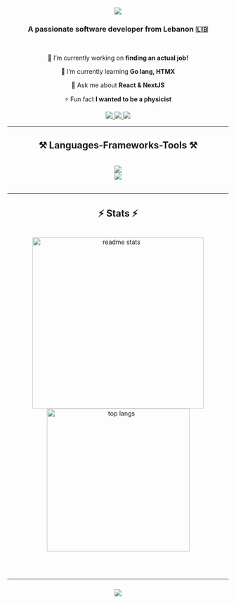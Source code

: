 

<h1 align="center">
    <img src="https://readme-typing-svg.herokuapp.com/?font=Righteous&size=35&center=true&vCenter=true&width=500&height=70&duration=4000&lines=Hi+There!+👋;+I'm+Wassim+Yazbekk!;" />
</h1>

<h3 align="center">A passionate software developer from Lebanon 🇱🇧</h3>

<br/>

<div align="center">
 
 🔭 I’m currently working on **finding an actual job!**
 
 🌱 I’m currently learning **Go lang, HTMX**

 💬 Ask me about **React & NextJS**

 ⚡ Fun fact **I wanted to be a physicist**
 
 </div>
 
<div align="center"> 
  <a href="mailto:wassimyazbekk.development@gmail.com">
    <img src="https://img.shields.io/badge/Gmail-333333?style=for-the-badge&logo=gmail&logoColor=red" />
  </a>
  <a href="https://www.linkedin.com/in/wassim-yazbekk/" target="_blank">
    <img src="https://img.shields.io/badge/LinkedIn-0077B5?style=for-the-badge&logo=linkedin&logoColor=white" target="_blank" />
  </a>
  <a href="https://wassimyazbekk.github.io" target="_blank">
     <img src="https://img.shields.io/badge/Portfolio-FF5722?style=for-the-badge&logo=todoist&logoColor=white" target="_blank" />
  </a>
</div>

 <hr/>
 
<h2 align="center">⚒️ Languages-Frameworks-Tools ⚒️</h2>
<br/>
<div align="center">
    <img src="https://skillicons.dev/icons?i=react,html,css,github,neovim,tailwind,git" />
    <br>
    <img src="https://skillicons.dev/icons?i=nodejs,javascript,typescript,express,firebase,nextjs,mysql" /><br>
</div>

<br/>
<!---
<hr/>

<div align="center">
  <h2>🐍 My Contributions 🐍</h2>
  <br>
  <img alt="snake eating my contributions" src="https://raw.githubusercontent.com/WassimYazbekk/WassimYazbekk/output/github-contribution-grid-snake.svg" />
  
  <br/><br/><br/>
</div>
--->
<hr/>

<h2 align="center">⚡ Stats ⚡</h2>
<br>
<div align=center>
  <img width=390 src="https://github-readme-stats.vercel.app/api?username=WassimYazbekk&show_icons=true&theme=react&rank_icon=github&border_radius=10" alt="readme stats" />
  <img width=325 src="https://github-readme-stats.vercel.app/api/top-langs/?username=WassimYazbekk&hide=HTML&langs_count=8&layout=compact&theme=react&border_radius=10&size_weight=0.5&count_weight=0.5&exclude_repo=github-readme-stats" alt="top langs" />
</div>

<br/><br/>
<hr/>

<h3 align="center">
    <img src="https://readme-typing-svg.herokuapp.com/?font=Righteous&size=25&center=true&vCenter=true&width=500&height=70&duration=4000&lines=Thanks+for+visiting!+✌️;+Shoot+me+a+message+on+Linkedin!;I'm+always+down+to+collab+:)">
</h3>

<br/>
